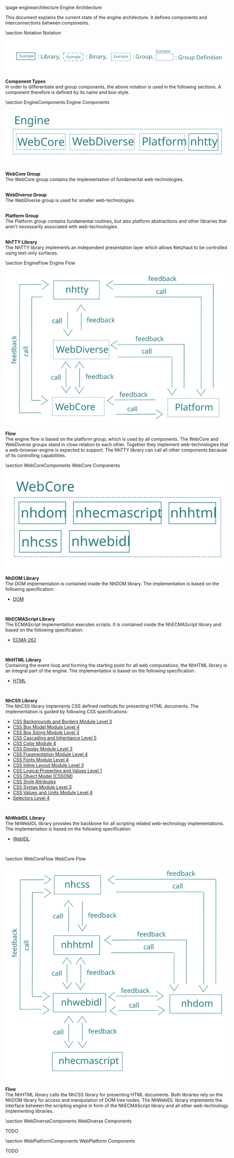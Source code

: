 \page enginearchitecture Engine Architecture

<div style="width:700px;">

This document explains the current state of the engine architecture. It defines components and interconnections between components.

\section Notation Notation 

<img alt="Component Types" src="../Architecture/ComponentTypes.svg"/>

**Component Types**  
In order to differentiate and group components, the above notation is used in the following sections. A component therefore is defined by its name and box-style.

\section EngineComponents Engine Components

<img alt="Engine Components" src="../Architecture/EngineComponents.svg"/>

**WebCore Group**  
The WebCore group contains the implementation of fundamental web-technologies.  
<br>

**WebDiverse Group**  
The WebDiverse group is used for smaller web-technologies.  
<br>

**Platform Group**  
The Platform group contains fundamental routines, but also platform abstractions and other libraries that aren't necessarily associated with web-technologies.  
<br>

**NhTTY Library**  
The NhTTY library implements an independent presentation layer which allows Netzhaut to be controlled using text-only surfaces.
<br>

\section EngineFlow Engine Flow

<img alt="Engine Flow" src="../Architecture/EngineFlow.svg"/>

**Flow**  
The engine flow is based on the platform group, which is used by all components. The WebCore and WebDiverse groups stand in close relation to each other. Together they implement web-technologies that a web-browser-engine is expected to support. The NhTTY library can call all other components because of its controlling capabilities.  

\section WebCoreComponents WebCore Components

<img alt="WebCore Components" src="../Architecture/EngineWebCoreComponents.svg"/>

**NhDOM Library**  
The DOM implementation is contained inside the NhDOM library. The implementation is based on the following specification: 
- [DOM](https://dom.spec.whatwg.org/)
<br>

**NhECMAScript Library**  
The ECMAScript implementation executes scripts. It is contained inside the NhECMAScript library and based on the following specification:
- [ECMA-262](https://www.ecma-international.org/ecma-262/)
<br>

**NhHTML Library**  
Containing the event-loop and forming the starting point for all web computations, the NhHTML library is an integral part of the engine. The implementation is based on the following specification:
- [HTML](https://html.spec.whatwg.org/multipage/)
<br>

**NhCSS Library**  
The NhCSS library implements CSS defined methods for presenting HTML documents. The implementation is guided by following CSS specifications:  
- [CSS Backgrounds and Borders Module Level 3](https://www.w3.org/TR/css-backgrounds-3/)
- [CSS Box Model Module Level 4](https://www.w3.org/TR/css-box-4/)
- [CSS Box Sizing Module Level 3](https://www.w3.org/TR/css-sizing-3/)
- [CSS Cascading and Inheritance Level 5](https://www.w3.org/TR/css-cascade-5/)
- [CSS Color Module 4](https://www.w3.org/TR/css-color-4/)
- [CSS Display Module Level 3](https://www.w3.org/TR/css-display-3/)
- [CSS Fragmentation Module Level 4](https://www.w3.org/TR/css-break-4/)
- [CSS Fonts Module Level 4](https://www.w3.org/TR/css-fonts-4/)
- [CSS Inline Layout Module Level 3](https://www.w3.org/TR/css-inline-3)
- [CSS Logical Properties and Values Level 1](https://www.w3.org/TR/css-logical-1)
- [CSS Object Model (CSSOM)](https://www.w3.org/TR/cssom-1/)
- [CSS Style Attributes](https://www.w3.org/TR/css-style-attr/)
- [CSS Syntax Module Level 3](https://www.w3.org/TR/css-syntax-3/)
- [CSS Values and Units Module Level 4](https://www.w3.org/TR/css-values-4/)
- [Selectors Level 4](https://www.w3.org/TR/selectors-4/)
<br>

**NhWebIDL Library**  
The NhWebIDL library provides the backbone for all scripting related web-technology implementations. The implementation is based on the following specification:
- [WebIDL](https://heycam.github.io/webidl/)  
<br>

\section WebCoreFlow WebCore Flow

<img alt="WebCore Flow" src="../Architecture/EngineWebCoreFlow.svg"/>

**Flow**  
The NhHTML library calls the NhCSS library for presenting HTML documents. Both libraries rely on the NhDOM library for access and manipulation of DOM tree nodes. The NhWebIDL library implements the interface between the scripting engine in form of the NhECMAScript library and all other web-technology implementing libraries.  

\section WebDiverseComponents WebDiverse Components

TODO

\section WebPlatformComponents WebPlatform Components

TODO

</div>

